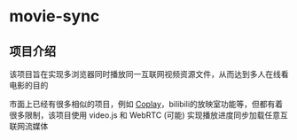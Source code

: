 # movie-sync

## 项目介绍

该项目旨在实现多浏览器同时播放同一互联网视频资源文件，从而达到多人在线看电影的目的

市面上已经有很多相似的项目，例如 [Coplay](https://chrome.google.com/webstore/detail/coplay/heolgpojkkeacaokbpolhalhlaidpkkc)，bilibili的放映室功能等，但都有着很多限制，该项目使用 video.js 和 WebRTC (可能) 实现播放进度同步加载任意互联网流媒体